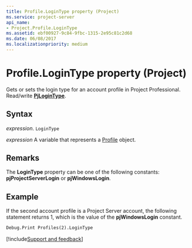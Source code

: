 ```yaml
---
title: Profile.LoginType property (Project)
ms.service: project-server
api_name:
- Project.Profile.LoginType
ms.assetid: ebf00927-9c84-9fbc-1315-2e95c81c2d68
ms.date: 06/08/2017
ms.localizationpriority: medium
---
```



# Profile.LoginType property (Project)

Gets or sets the login type for an account profile in Project Professional. Read/write **[PjLoginType](Project.PjLoginType.md)**.


## Syntax

_expression_. `LoginType`

_expression_ A variable that represents a [Profile](./Project.Profile.md) object.


## Remarks

The **LoginType** property can be one of the following constants: **pjProjectServerLogin** or **pjWindowsLogin**.


## Example

If the second account profile is a Project Server account, the following statement returns 1, which is the value of the **pjWindowsLogin** constant.


```vb
Debug.Print Profiles(2).LoginType
```

[!include[Support and feedback](~/includes/feedback-boilerplate.md)]